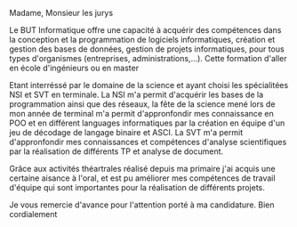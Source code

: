 Madame, Monsieur les jurys

Le BUT Informatique offre une capacité à acquérir des compétences dans la conception et la programmation de logiciels informatiques, création et gestion des bases de données, gestion de projets informatiques, pour tous types d'organismes (entreprises, administrations,...). Cette formation d'aller en école d'ingénieurs ou en master 

 Etant interréssé par le domaine de la science et ayant choisi les spécialitées NSI et SVT en terminale. La NSI m'a permit d'acquérir les bases de la programmation ainsi que des réseaux, la fête de la science mené lors de mon année de terminal m'a permit d'appronfondir mes connaissance en POO et en différent languages informatiques par la création en équipe d'un jeu de décodage de langage binaire et ASCI. La SVT m'a permit d'appronfondir mes connaissances et compétences d'analyse scientifiques par la réalisation de différents TP et analyse de document.

Grâce aux activités théartrales réalisé depuis ma primaire j'ai acquis une certaine aisance à l'oral, et est pu améliorer mes compétences de travail d'équipe qui sont importantes pour la réalisation de différents projets.

Je vous remercie d'avance pour l'attention porté à ma candidature.
Bien cordialement
